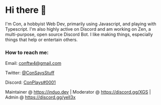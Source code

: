 # Hi there 👋

I'm Con, a hobbyist Web Dev, primarily using Javascript, and playing with Typescript. I'm also highly active on Discord and am working on Zen, a multi-purpose, open source Discord Bot. I like making things, especially things that help or entertain others.

### How to reach me:

Email: conftw4@gmail.com

Twitter: [@ConSaysStuff](https://twitter.com/ConSaysStuff)

Discord: [ConPlays#0001](https://discord.com/users/576665068763086848)

Maintainer @ https://induo.dev | 
Moderator @ https://discord.gg/XGS | Admin @ https://discord.gg/yell3x
